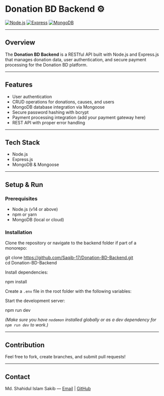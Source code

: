 # Donation BD Backend ⚙️

[![Node.js](https://img.shields.io/badge/Node.js-339933?style=flat&logo=node.js&logoColor=white)](https://nodejs.org/)
[![Express](https://img.shields.io/badge/Express.js-000000?style=flat&logo=express&logoColor=white)](https://expressjs.com/)
[![MongoDB](https://img.shields.io/badge/MongoDB-47A248?style=flat&logo=mongodb&logoColor=white)](https://mongodb.com)

---

## Overview

The **Donation BD Backend** is a RESTful API built with Node.js and Express.js that manages donation data, user authentication, and secure payment processing for the Donation BD platform.

---

## Features

- User authentication 
- CRUD operations for donations, causes, and users  
- MongoDB database integration via Mongoose  
- Secure password hashing with bcrypt  
- Payment processing integration (add your payment gateway here)  
- REST API with proper error handling  

---

## Tech Stack

- Node.js  
- Express.js  
- MongoDB & Mongoose    

---

## Setup & Run

### Prerequisites

- Node.js (v14 or above)  
- npm or yarn  
- MongoDB (local or cloud)

### Installation

Clone the repository or navigate to the backend folder if part of a monorepo:

git clone https://github.com/Saqib-17/Donation-BD-Backend.git  
cd Donation-BD-Backend

Install dependencies:

npm install

Create a `.env` file in the root folder with the following variables:

Start the development server:

npm run dev

*(Make sure you have `nodemon` installed globally or as a dev dependency for `npm run dev` to work.)*

---

## Contribution

Feel free to fork, create branches, and submit pull requests!

---

## Contact

Md. Shahidul Islam Sakib — [Email](mailto:shahidul.sakib17@gmail.com) | [GitHub](https://github.com/Saqib-17)
```


